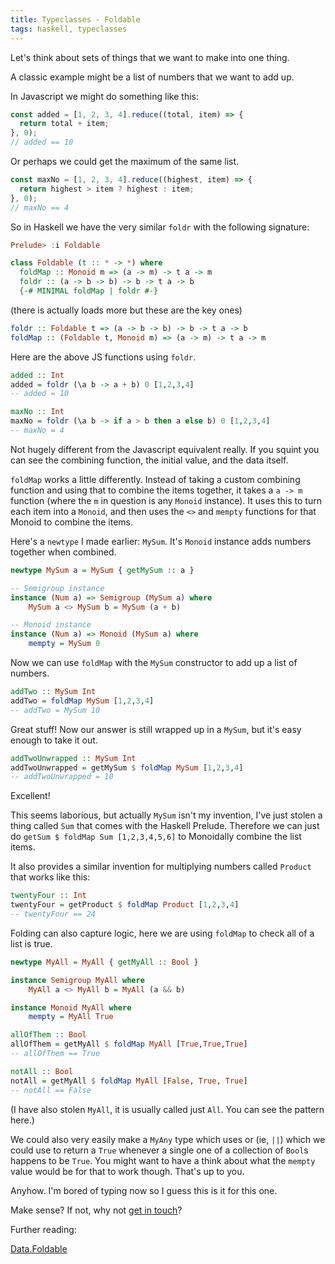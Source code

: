 ```yaml
---
title: Typeclasses - Foldable
tags: haskell, typeclasses
---
```


Let's think about sets of things that we want to make into one thing.

A classic example might be a list of numbers that we want to add up.

In Javascript we might do something like this:

```javascript
const added = [1, 2, 3, 4].reduce((total, item) => {
  return total + item;
}, 0);
// added == 10
```

Or perhaps we could get the maximum of the same list.

```javascript
const maxNo = [1, 2, 3, 4].reduce((highest, item) => {
  return highest > item ? highest : item;
}, 0);
// maxNo == 4
```

So in Haskell we have the very similar `foldr` with the following signature:

```haskell
Prelude> :i Foldable
```

```haskell
class Foldable (t :: * -> *) where
  foldMap :: Monoid m => (a -> m) -> t a -> m
  foldr :: (a -> b -> b) -> b -> t a -> b
  {-# MINIMAL foldMap | foldr #-}
```

(there is actually loads more but these are the key ones)

```haskell
foldr :: Foldable t => (a -> b -> b) -> b -> t a -> b
foldMap :: (Foldable t, Monoid m) => (a -> m) -> t a -> m
```

Here are the above JS functions using `foldr`.

```haskell
added :: Int
added = foldr (\a b -> a + b) 0 [1,2,3,4]
-- added = 10
```

```haskell
maxNo :: Int
maxNo = foldr (\a b -> if a > b then a else b) 0 [1,2,3,4]
-- maxNo = 4
```

Not hugely different from the Javascript equivalent really. If you squint you can see the combining function, the initial value, and the data itself.

`foldMap` works a little differently. Instead of taking a custom combining function and using that to combine the items together, it takes a `a -> m` function (where the `m` in question is any `Monoid` instance). It uses this to turn each item into a `Monoid`, and then uses the `<>` and `mempty` functions for that Monoid to combine the items.

Here's a `newtype` I made earlier: `MySum`. It's `Monoid` instance adds numbers together when combined.

```haskell
newtype MySum a = MySum { getMySum :: a }

-- Semigroup instance
instance (Num a) => Semigroup (MySum a) where
    MySum a <> MySum b = MySum (a + b)

-- Monoid instance
instance (Num a) => Monoid (MySum a) where
    mempty = MySum 0
```

Now we can use `foldMap` with the `MySum` constructor to add up a list of numbers.

```haskell
addTwo :: MySum Int
addTwo = foldMap MySum [1,2,3,4]
-- addTwo = MySum 10
```

Great stuff! Now our answer is still wrapped up in a `MySum`, but it's easy enough to take it out.

```haskell
addTwoUnwrapped :: MySum Int
addTwoUnwrapped = getMySum $ foldMap MySum [1,2,3,4]
-- addTwoUnwrapped = 10
```

Excellent!

This seems laborious, but actually `MySum` isn't my invention, I've just stolen a thing called `Sum` that comes with the Haskell Prelude. Therefore we can just do `getSum $ foldMap Sum [1,2,3,4,5,6]` to Monoidally combine the list items.

It also provides a similar invention for multiplying numbers called `Product` that works like this:

```haskell
twentyFour :: Int
twentyFour = getProduct $ foldMap Product [1,2,3,4]
-- twentyFour == 24
```

Folding can also capture logic, here we are using `foldMap` to check all of a list is true.

```haskell
newtype MyAll = MyAll { getMyAll :: Bool }

instance Semigroup MyAll where
    MyAll a <> MyAll b = MyAll (a && b)

instance Monoid MyAll where
    mempty = MyAll True

allOfThem :: Bool
allOfThem = getMyAll $ foldMap MyAll [True,True,True]
-- allOfThem == True

notAll :: Bool
notAll = getMyAll $ foldMap MyAll [False, True, True]
-- notAll == False
```

(I have also stolen `MyAll`, it is usually called just `All`. You can see the pattern here.)

We could also very easily make a `MyAny` type which uses or (ie, `||`) which we could use to return a `True` whenever a single one of a collection of `Bool`s happens to be `True`. You might want to have a think about what the `mempty` value would be for that to work though. That's up to you.

Anyhow. I'm bored of typing now so I guess this is it for this one.

Make sense? If not, why not [get in touch](/contact.html)?

Further reading:

[Data.Foldable](http://hackage.haskell.org/package/base-4.12.0.0/docs/Data-Foldable.html)
